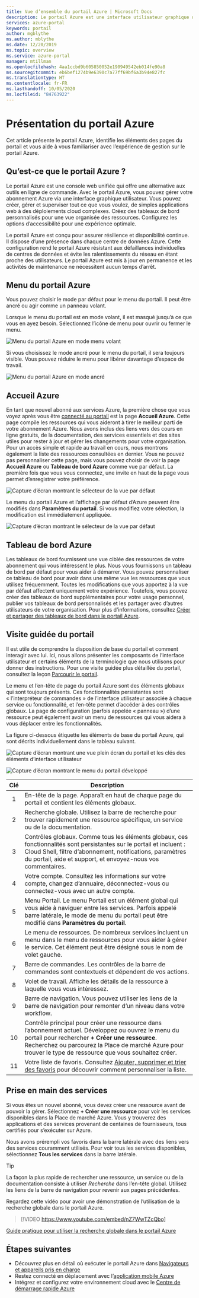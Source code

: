```yaml
---
title: Vue d’ensemble du portail Azure | Microsoft Docs
description: Le portail Azure est une interface utilisateur graphique que vous pouvez utiliser pour gérer vos services Azure. Découvrez comment explorer et rechercher des ressources dans le portail Azure.
services: azure-portal
keywords: portail
author: mgblythe
ms.author: mblythe
ms.date: 12/20/2019
ms.topic: overview
ms.service: azure-portal
manager: mtillman
ms.openlocfilehash: 4aa1ccbd9b605850052e190949542eb014fe90a8
ms.sourcegitcommit: eb6bef1274b9e6390c7a77ff69bf6a3b94e827fc
ms.translationtype: HT
ms.contentlocale: fr-FR
ms.lasthandoff: 10/05/2020
ms.locfileid: "84763922"
---
```

# <a name="azure-portal-overview"></a>Présentation du portail Azure

Cet article présente le portail Azure, identifie les éléments des pages du portail et vous aide à vous familiariser avec l’expérience de gestion sur le portail Azure.

## <a name="what-is-the-azure-portal"></a>Qu’est-ce que le portail Azure ?

Le portail Azure est une console web unifiée qui offre une alternative aux outils en ligne de commande. Avec le portail Azure, vous pouvez gérer votre abonnement Azure via une interface graphique utilisateur. Vous pouvez créer, gérer et superviser tout ce que vous voulez, de simples applications web à des déploiements cloud complexes. Créez des tableaux de bord personnalisés pour une vue organisée des ressources. Configurez les options d’accessibilité pour une expérience optimale.

Le portail Azure est conçu pour assurer résilience et disponibilité continue. Il dispose d’une présence dans chaque centre de données Azure. Cette configuration rend le portail Azure résistant aux défaillances individuelles de centres de données et évite les ralentissements du réseau en étant proche des utilisateurs. Le portail Azure est mis à jour en permanence et les activités de maintenance ne nécessitent aucun temps d’arrêt.

## <a name="azure-portal-menu"></a>Menu du portail Azure

Vous pouvez choisir le mode par défaut pour le menu du portail. Il peut être ancré ou agir comme un panneau volant.

Lorsque le menu du portail est en mode volant, il est masqué jusqu’à ce que vous en ayez besoin. Sélectionnez l’icône de menu pour ouvrir ou fermer le menu.

![Menu du portail Azure en mode menu volant](./media/azure-portal-overview/azure-portal-overview-portal-menu-flyout.png)

Si vous choisissez le mode ancré pour le menu du portail, il sera toujours visible. Vous pouvez réduire le menu pour libérer davantage d’espace de travail.

![Menu du portail Azure en mode ancré](./media/azure-portal-overview/azure-portal-overview-portal-menu-expandcollapse.png)

## <a name="azure-home"></a>Accueil Azure

En tant que nouvel abonné aux services Azure, la première chose que vous voyez après vous être [connecté au portail](https://portal.azure.com) est la page **Accueil Azure**. Cette page compile les ressources qui vous aideront à tirer le meilleur parti de votre abonnement Azure. Nous avons inclus des liens vers des cours en ligne gratuits, de la documentation, des services essentiels et des sites utiles pour rester à jour et gérer les changements pour votre organisation. Pour un accès simple et rapide au travail en cours, nous montrons également la liste des ressources consultées en dernier. Vous ne pouvez pas personnaliser cette page, mais vous pouvez choisir de voir la page **Accueil Azure** ou **Tableau de bord Azure** comme vue par défaut. La première fois que vous vous connectez, une invite en haut de la page vous permet d’enregistrer votre préférence.

![Capture d’écran montrant le sélecteur de la vue par défaut](./media/azure-portal-overview/azure-portal-default-view.png)

Le menu du portail Azure et l’affichage par défaut d’Azure peuvent être modifiés dans **Paramètres du portail**. Si vous modifiez votre sélection, la modification est immédiatement appliquée.

![Capture d’écran montrant le sélecteur de la vue par défaut](./media/azure-portal-overview/azure-portal-overview-portal-settings-menu-home.png)

## <a name="azure-dashboard"></a>Tableau de bord Azure

Les tableaux de bord fournissent une vue ciblée des ressources de votre abonnement qui vous intéressent le plus. Nous vous fournissons un tableau de bord par défaut pour vous aider à démarrer. Vous pouvez personnaliser ce tableau de bord pour avoir dans une même vue les ressources que vous utilisez fréquemment. Toutes les modifications que vous apportez à la vue par défaut affectent uniquement votre expérience. Toutefois, vous pouvez créer des tableaux de bord supplémentaires pour votre usage personnel, publier vos tableaux de bord personnalisés et les partager avec d’autres utilisateurs de votre organisation. Pour plus d’informations, consultez [Créer et partager des tableaux de bord dans le portail Azure](../azure-portal/azure-portal-dashboards.md).

## <a name="getting-around-the-portal"></a>Visite guidée du portail

Il est utile de comprendre la disposition de base du portail et comment interagir avec lui. Ici, nous allons présenter les composants de l’interface utilisateur et certains éléments de la terminologie que nous utilisons pour donner des instructions. Pour une visite guidée plus détaillée du portail, consultez la leçon [Parcourir le portail](https://docs.microsoft.com/learn/modules/tour-azure-portal/3-navigate-the-portal).

Le menu et l’en-tête de page du portail Azure sont des éléments globaux qui sont toujours présents. Ces fonctionnalités persistantes sont « l’interpréteur de commandes » de l’interface utilisateur associée à chaque service ou fonctionnalité, et l’en-tête permet d’accéder à des contrôles globaux. La page de configuration (parfois appelée « panneau ») d’une ressource peut également avoir un menu de ressources qui vous aidera à vous déplacer entre les fonctionnalités.

La figure ci-dessous étiquette les éléments de base du portail Azure, qui sont décrits individuellement dans le tableau suivant.

![Capture d’écran montrant une vue plein écran du portail et les clés des éléments d’interface utilisateur](./media/azure-portal-overview/azure-portal-overview-portal-callouts.png)

![Capture d’écran montrant le menu du portail développé](./media/azure-portal-overview/azure-portal-overview-portal-menu-callouts.png)

|Clé|Description
|:---:|---|
|1|En-tête de la page. Apparaît en haut de chaque page du portail et contient les éléments globaux.|
|2| Recherche globale. Utilisez la barre de recherche pour trouver rapidement une ressource spécifique, un service ou de la documentation.|
|3|Contrôles globaux. Comme tous les éléments globaux, ces fonctionnalités sont persistantes sur le portail et incluent : Cloud Shell, filtre d’abonnement, notifications, paramètres du portail, aide et support, et envoyez-nous vos commentaires.|
|4|Votre compte. Consultez les informations sur votre compte, changez d’annuaire, déconnectez-vous ou connectez-vous avec un autre compte.|
|5|Menu Portail. Le menu Portail est un élément global qui vous aide à naviguer entre les services. Parfois appelé barre latérale, le mode de menu du portail peut être modifié dans **Paramètres du portail**.|
|6|Le menu de ressources. De nombreux services incluent un menu dans le menu de ressources pour vous aider à gérer le service. Cet élément peut être désigné sous le nom de volet gauche.|
|7|Barre de commandes. Les contrôles de la barre de commandes sont contextuels et dépendent de vos actions.|
|8|Volet de travail.  Affiche les détails de la ressource à laquelle vous vous intéressez.|
|9|Barre de navigation. Vous pouvez utiliser les liens de la barre de navigation pour remonter d’un niveau dans votre workflow.|
|10|Contrôle principal pour créer une ressource dans l’abonnement actuel. Développez ou ouvrez le menu du portail pour rechercher **+ Créer une ressource**. Recherchez ou parcourez la Place de marché Azure pour trouver le type de ressource que vous souhaitez créer.|
|11|Votre liste de favoris. Consultez [Ajouter, supprimer et trier des favoris](../azure-portal/azure-portal-add-remove-sort-favorites.md) pour découvrir comment personnaliser la liste.|

## <a name="get-started-with-services"></a>Prise en main des services

Si vous êtes un nouvel abonné, vous devez créer une ressource avant de pouvoir la gérer. Sélectionnez **+ Créer une ressource** pour voir les services disponibles dans la Place de marché Azure. Vous y trouverez des applications et des services provenant de centaines de fournisseurs, tous certifiés pour s’exécuter sur Azure.

Nous avons prérempli vos favoris dans la barre latérale avec des liens vers des services couramment utilisés.  Pour voir tous les services disponibles, sélectionnez **Tous les services** dans la barre latérale.

> [!TIP]
> La façon la plus rapide de rechercher une ressource, un service ou de la documentation consiste à utiliser *Recherche* dans l’en-tête global. Utilisez les liens de la barre de navigation pour revenir aux pages précédentes.
>
Regardez cette vidéo pour avoir une démonstration de l’utilisation de la recherche globale dans le portail Azure.


> [!VIDEO https://www.youtube.com/embed/nZ7WwTZcQbo]

[Guide pratique pour utiliser la recherche globale dans le portail Azure](https://www.youtube.com/watch?v=nZ7WwTZcQbo)

## <a name="next-steps"></a>Étapes suivantes

* Découvrez plus en détail où exécuter le portail Azure dans [Navigateurs et appareils pris en charge](../azure-portal/azure-portal-supported-browsers-devices.md)
* Restez connecté en déplacement avec l’[application mobile Azure](https://azure.microsoft.com/features/azure-portal/mobile-app/)
* Intégrez et configurez votre environnement cloud avec le [Centre de démarrage rapide Azure](../azure-portal/azure-portal-quickstart-center.md)
